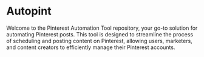 # Autopint
Welcome to the Pinterest Automation Tool repository, your go-to solution for automating Pinterest posts. This tool is designed to streamline the process of scheduling and posting content on Pinterest, allowing users, marketers, and content creators to efficiently manage their Pinterest accounts.
